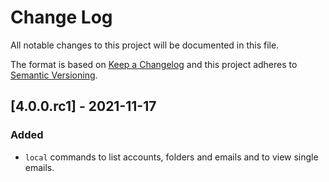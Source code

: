 # Change Log
All notable changes to this project will be documented in this file.

The format is based on [Keep a Changelog](http://keepachangelog.com/)
and this project adheres to [Semantic Versioning](http://semver.org/).

## [4.0.0.rc1] - 2021-11-17

### Added
* `local` commands to list accounts, folders and emails and to view single
  emails.
